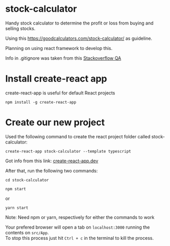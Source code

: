 # stock-calculator
Handy stock calculator to determine the profit or loss from buying and selling stocks.

Using this https://goodcalculators.com/stock-calculator/ as guideline.

Planning on using react framework to develop this.

Info in .gitignore was taken from this [Stackoverflow QA](https://stackoverflow.com/questions/60220919/which-files-or-folders-should-be-in-gitignore-in-react-project#:~:text=If%20you%20use%20create%20react,to%20keep%20node_modules%20in%20gitignore.)


# Install create-react app
create-react-app is useful for default React projects
```
npm install -g create-react-app
```

# Create our new project
Used the following command to create the react project folder called stock-calculator:
```
create-react-app stock-calculator --template typescript
```

Got info from this link: [create-react-app.dev](https://create-react-app.dev/docs/adding-typescript/)

After that, run the following two commands:
```
cd stock-calculator
```  
```
npm start
```  
or  
```
yarn start
```  
Note: Need npm or yarn, respectively for either the commands to work  

Your prefered browser will open a tab on `localhost:3000` running the contents on `src/App`.  
To stop this process just hit `Ctrl + c` in the terminal to kill the process.